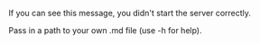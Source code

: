 If you can see this message,
you didn't start the server correctly.

Pass in a path to your own .md file (use -h for help).
